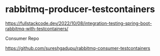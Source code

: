 # rabbitmq-producer-testcontainers

https://fullstackcode.dev/2022/10/08/integration-testing-spring-boot-rabbitmq-with-testcontainers/

Consumer Repo

https://github.com/sureshgadupu/rabbitmq-consumer-testcontainers
